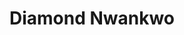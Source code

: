 ---
name: Diamond Nwankwo
title: Diamond Nwankwo
permalink: /team/diamond-nwankwo/
image_id: att9pSN4nKRKjWUmV
image_path: /assets/img/import/bio/diamond-nwankwo/diamond-nwankwo.jpg
job_title: Emerging Technology Fellow
blurb: <p>Diamond Nwankwo (she/her) has a proven data-based track record with 10 years of experience in data engineering and quality assurance/control field within aerospace manufacturing.<br>Diamond worked as a senior data engineer, where she was responsible for designing, building and maintaining data pipelines and systems. Prior to that, she worked in solar renewable energy as a data engineer where she was the lead on an irradiance extract, transform, load (ETL) pipeline development and reporting data quality.</p>

---